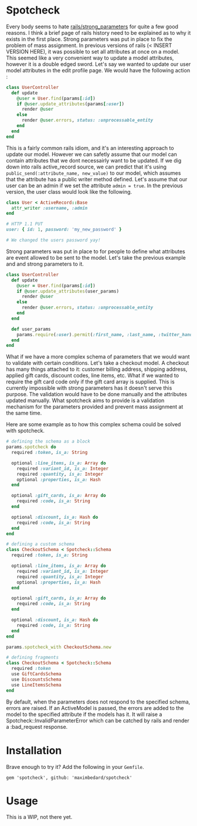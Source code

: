 # Spotcheck

Every body seems to hate [rails/strong_parameters](https://github.com/rails/strong_parameters) for quite a few good reasons. I think a brief page of rails history need to be explained as to why it exists in the first place. Strong parameters was put in place to fix the problem of mass assignment. In previous versions of rails (< INSERT VERSION HERE), it was possible to set all attributes at once on a model. This seemed like a very convenient way to update a model attributes, however it is a double edged sword. Let's say we wanted to update our user model attributes in the edit profile page. We would have the following action :

```ruby
class UserController
  def update
    @user = User.find(params[:id])
    if @user.update_attributes(params[:user])
      render @user
    else
      render @user.errors, status: :unprocessable_entity
    end
  end
end
```

This is a fairly common rails idiom, and it's an interesting approach to update our model. However we can safetly assume that our model can contain attributes that we dont necessairly want to be updated. If we dig down into rails active_record source, we can predict that it's using `public_send(:attribute_name, new_value)` to our model, which assumes that the attribute has a public writer method defined. Let's assume that our user can be an admin if we set the attribute `admin = true`. In the previous version, the user class would look like the following.

```ruby
class User < ActiveRecord::Base
  attr_writer :username, :admin
end
```

``` ruby
# HTTP 1.1 PUT
user: { id: 1, password: 'my_new_password' }

# We changed the users password yay!
```

Strong parameters was put in place to for people to define what attributes are event allowed to be sent to the model. Let's take the previous example and and strong parameters to it.

```ruby
class UserController
  def update
    @user = User.find(params[:id])
    if @user.update_attributes(user_params)
      render @user
    else
      render @user.errors, status: :unprocessable_entity
    end
  end

  def user_params
    params.require(:user).permit(:first_name, :last_name, :twitter_handle)
  end
end
```

What if we have a more complex schema of parameters that we would want to validate with certain conditions. Let's take a checkout model. A checkout has many things attached to it: customer billing address, shipping address, applied gift cards, discount codes, line items, etc. What if we wanted to require the gift card code only if the gift card array is supplied. This is currently impossible with strong parameters has it doesn't serve this purpose. The validation would have to be done manually and the attributes updated manually. What spotcheck aims to provide is a validation mechanism for the parameters provided and prevent mass assignment at the same time.

Here are some example as to how this complex schema could be solved with spotcheck.

```ruby
# defining the schema as a block
params.spotcheck do
  required :token, is_a: String

  optional :line_items, is_a: Array do
    required :variant_id, is_a: Integer
    required :quantity, is_a: Integer
    optional :properties, is_a: Hash
  end

  optional :gift_cards, is_a: Array do
    required :code, is_a: String
  end

  optional :discount, is_a: Hash do
    required :code, is_a: String
  end
end
```

```ruby
# defining a custom schema
class CheckoutSchema < Spotcheck::Schema
  required :token, is_a: String

  optional :line_items, is_a: Array do
    required :variant_id, is_a: Integer
    required :quantity, is_a: Integer
    optional :properties, is_a: Hash
  end

  optional :gift_cards, is_a: Array do
    required :code, is_a: String
  end

  optional :discount, is_a: Hash do
    required :code, is_a: String
  end
end

params.spotcheck_with CheckoutSchema.new
```

```ruby
# defining fragments
class CheckoutSchema < Spotcheck::Schema
  required :token
  use GiftCardsSchema
  use DiscountsSchema
  use LineItemsSchema
end
```

By default, when the parameters does not respond to the specified schema, errors are raised. If an ActiveModel
is passed, the errors are added to the model to the specified attribute if the models has it. It will raise a
Spotcheck::InvalidParameterError which can be catched by rails and render a :bad_request response.

# Installation

Brave enough to try it? Add the following in your `Gemfile`.

```
gem 'spotcheck', github: 'maximbedard/spotcheck'
```

# Usage

This is a WIP, not there yet.
